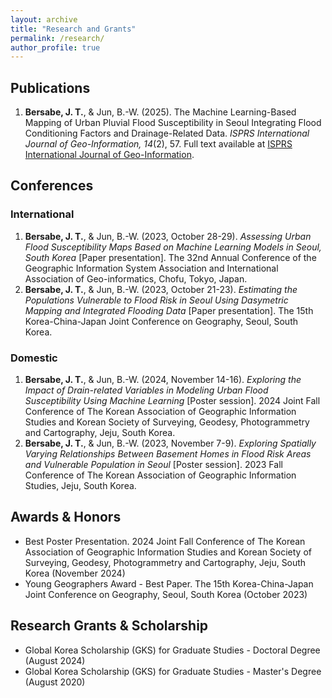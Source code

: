 ```yaml
---
layout: archive
title: "Research and Grants"
permalink: /research/
author_profile: true
---
```


## Publications
1. **Bersabe, J. T.**, & Jun, B.-W. (2025). The Machine Learning-Based Mapping of Urban Pluvial Flood Susceptibility in Seoul Integrating Flood Conditioning Factors and Drainage-Related Data. _ISPRS International Journal of Geo-Information, 14_(2), 57. Full text available at [ISPRS International Journal of Geo-Information](https://doi.org/10.3390/ijgi14020057).

## Conferences
### International
1. **Bersabe, J. T.**, & Jun, B.-W. (2023, October 28-29). *Assessing Urban Flood Susceptibility Maps Based on Machine Learning Models in Seoul, South Korea* [Paper presentation]. The 32nd Annual Conference of the Geographic Information System Association and International Association of Geo-informatics, Chofu, Tokyo, Japan.
2. **Bersabe, J. T.**, & Jun, B.-W. (2023, October 21-23). *Estimating the Populations Vulnerable to Flood Risk in Seoul Using Dasymetric Mapping and Integrated Flooding Data* [Paper presentation]. The 15th Korea-China-Japan Joint Conference on Geography, Seoul, South Korea. 

### Domestic
1. **Bersabe, J. T.**, & Jun, B.-W. (2024, November 14-16). *Exploring the Impact of Drain-related Variables in Modeling Urban Flood Susceptibility Using Machine Learning* [Poster session]. 2024 Joint Fall Conference of The Korean Association of Geographic Information Studies and Korean Society of Surveying, Geodesy, Photogrammetry and Cartography, Jeju, South Korea.
2. **Bersabe, J. T.**, & Jun, B.-W. (2023, November 7-9). *Exploring Spatially Varying Relationships Between Basement Homes in Flood Risk Areas and Vulnerable Population in Seoul* [Poster session]. 2023 Fall Conference of The Korean Association of Geographic Information Studies, Jeju, South Korea. 

## Awards & Honors
- Best Poster Presentation. 2024 Joint Fall Conference of The Korean Association of Geographic Information Studies and Korean Society of Surveying, Geodesy, Photogrammetry and Cartography, Jeju, South Korea (November 2024)
- Young Geographers Award - Best Paper. The 15th Korea-China-Japan Joint Conference on Geography, Seoul, South Korea (October 2023)

## Research Grants & Scholarship
- Global Korea Scholarship (GKS) for Graduate Studies - Doctoral Degree (August 2024)
- Global Korea Scholarship (GKS) for Graduate Studies - Master's Degree (August 2020)

